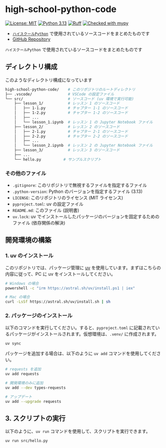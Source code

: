 # high-school-python-code

[![License: MIT](https://img.shields.io/badge/License-MIT-yellow.svg)](https://opensource.org/licenses/MIT)
[![Python 3.13](https://img.shields.io/badge/python-3.13-blue.svg)](https://www.python.org/downloads/)
[![Ruff](https://img.shields.io/badge/code%20style-ruff-000000.svg)](https://github.com/astral-sh/ruff)
[![Checked with mypy](https://www.mypy-lang.org/static/mypy_badge.svg)](https://mypy-lang.org/)

- [`ハイスクールPython`](https://high-school-python.jp) で使用されているソースコードをまとめたものです
- [GitHub Repository](https://github.com/high-school-python/high-school-python-code)

`ハイスクールPython` で使用されているソースコードをまとめたものです

## ディレクトリ構成

このようなディレクトリ構成になっています

```sh
high-school-python-code/    # このリポジトリのルートディレクトリ
├── .vscode/                # VSCode の設定ファイル
└── src/                    # ソースコード (uv 環境で実行可能)
    ├── lesson_1/           # レッスン 1 のソースコード
    │   ├── 1-1.py          # チャプター 1-1 のソースコード
    │   ├── 1-2.py          # チャプター 1-2 のソースコード
    │   ├── ...
    │   └── lesson_1.ipynb  # レッスン 1 の Jupyter Notebook ファイル
    ├── lesson_2/           # レッスン 2 のソースコード
    │   ├── 2-1.py          # チャプター 2-1 のソースコード
    │   ├── 2-2.py          # チャプター 2-2 のソースコード
    │   ├── ...
    │   └── lesson_2.ipynb  # レッスン 2 の Jupyter Notebook ファイル
    ├── lesson_3/           # レッスン 3 のソースコード
    ├── ...
    └── hello.py          # サンプルスクリプト
```

### その他のファイル

- `.gitignore`: このリポジトリで無視するファイルを指定するファイル
- `.python-version`: Python のバージョンを指定するファイル (3.13)
- `LICENSE`: このリポジトリのライセンス (MIT ライセンス)
- `pyproject.toml`: uv の設定ファイル
- `README.md`: このファイル (説明書)
- `uv.lock`: uv でインストールしたパッケージのバージョンを固定するためのファイル (依存関係の解決)

## 開発環境の構築

### 1. uv のインストール

このリポジトリでは、パッケージ管理に [uv](https://docs.astral.sh/uv/) を使用しています。まずはこちらの内容に従って、PC に uv をインストールしてください。

```sh
# Windows の場合
powershell -c "irm https://astral.sh/uv/install.ps1 | iex"

# Mac の場合
curl -LsSf https://astral.sh/uv/install.sh | sh
```

### 2. パッケージのインストール

以下のコマンドを実行してください。すると、`pyproject.toml` に記載されているパッケージがインストールされます。仮想環境は、`.venv/` に作成されます。

```sh
uv sync
```

パッケージを追加する場合は、以下のように `uv add` コマンドを使用してください。

```sh
# requests を追加
uv add requests

# 開発環境のみに追加
uv add --dev types-requests

# アップデート
uv add --upgrade requests
```

## 3. スクリプトの実行

以下のように、`uv run` コマンドを使用して、スクリプトを実行できます。

```sh
uv run src/hello.py
```
